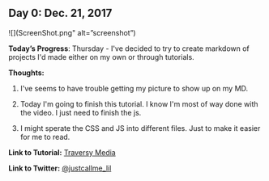 <h2 align=”center”>
Day 0: Dec. 21, 2017
</h2>
![](ScreenShot.png" alt=”screenshot”)

**Today’s Progress**: Thursday - I've decided to try to create markdown of projects I'd made either on my own or through tutorials.

**Thoughts:** 
1. I've seems to have trouble getting my picture to show up on my MD. 

2. Today I'm going to finish this tutorial. I know I'm most of way done with the video. I just need to finish the js. 
3. I might sperate the CSS and JS into different files. Just to make it easier for me to read.

**Link to Tutorial:** [Traversy Media
](https://www.youtube.com/watch?v=7l-ZAuU8TXc&ab_channel=TraversyMedia)

**Link to Twitter:** [@justcallme_lil](insertLinhttps://twitter.com/justcallme_lilkHere)